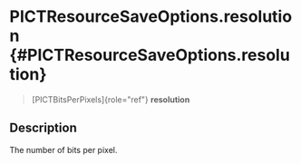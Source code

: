 PICTResourceSaveOptions.resolution {#PICTResourceSaveOptions.resolution}
==================================

> [PICTBitsPerPixels]{role="ref"} **resolution**

Description
-----------

The number of bits per pixel.

